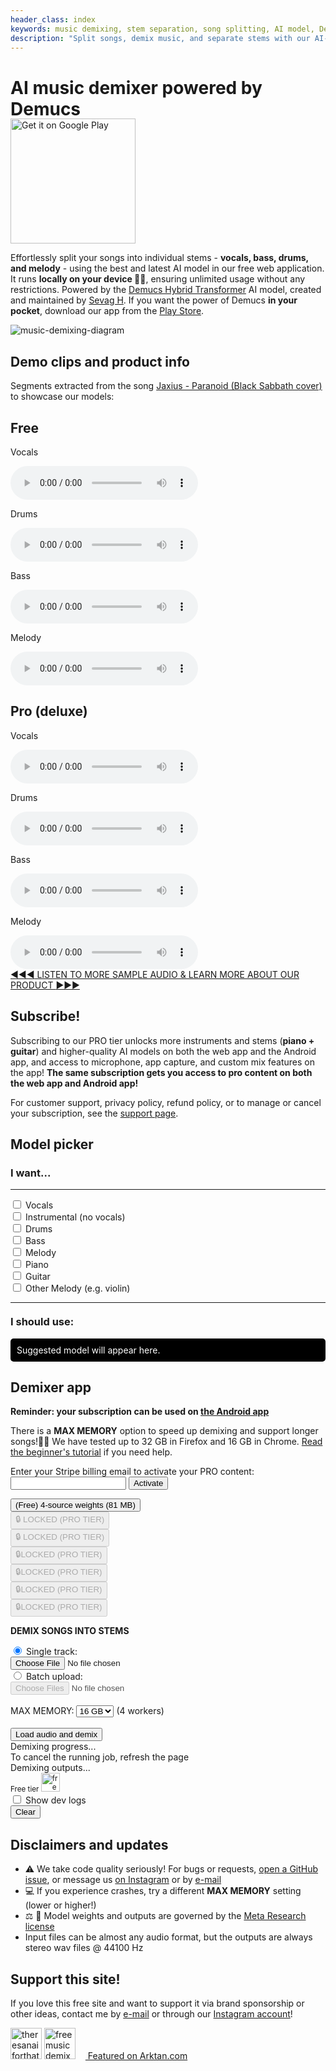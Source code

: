 ```yaml
---
header_class: index
keywords: music demixing, stem separation, song splitting, AI model, Demucs, Transformer, free music demixer, private, unlimited use, browser, Android
description: "Split songs, demix music, and separate stems with our AI-based tool: private and unlimited use directly in your browser or on your Android phone"
---
```

<script src="WavFileEncoder.js" type="module"></script>
<script src="main.js" type="module"></script>
<script src="login.js" type="module"></script>
<script src="https://cdn.jsdelivr.net/npm/fflate@0.8.0/umd/index.js"></script>

# AI music demixer powered by Demucs

<div style="margin: -20px 0 0px 0;">
<a href='https://play.google.com/store/apps/details?id=com.freemusicdemixer.pro&pcampaignid=pcampaignidMKT-Other-global-all-co-prtnr-py-PartBadge-Mar2515-1'><img alt='Get it on Google Play' src='https://play.google.com/intl/en_us/badges/static/images/badges/en_badge_web_generic.png' width="200"/></a>
</div>

Effortlessly split your songs into individual stems - **vocals, bass, drums, and melody** - using the best and latest AI model in our free web application. It runs **locally on your device 🫵🏽**, ensuring unlimited usage without any restrictions. Powered by the [Demucs Hybrid Transformer](https://github.com/facebookresearch/demucs) AI model, created and maintained by [Sevag H](https://github.com/sevagh). If you want the power of Demucs **in your pocket**, download our app from the [Play Store](https://play.google.com/store/apps/details?id=com.freemusicdemixer.pro).
<div class="image-container">
<img class="responsive-img" src="/assets/images/music-demix.webp" alt="music-demixing-diagram"/>
</div>

## Demo clips and product info

Segments extracted from the song [Jaxius - Paranoid (Black Sabbath cover)](https://www.jaxiusmusic.com/file-share/4a94f6cf-a844-4d72-b849-328829fe158f) to showcase our models:
<div class="card-container" id="demo-app">
  <div class="card">
    <div class="card-content">
      <h2 class="card-title">Free</h2>
      <p>Vocals</p>
      <audio controls>
        <source src="/assets/clips/paranoid_jaxius_vocals_free.mp3" type="audio/mp3">
      </audio>
      <p>Drums</p>
      <audio controls>
        <source src="/assets/clips/paranoid_jaxius_drums_free.mp3" type="audio/mp3">
      </audio>
      <p>Bass</p>
      <audio controls>
        <source src="/assets/clips/paranoid_jaxius_bass_free.mp3" type="audio/mp3">
      </audio>
      <p>Melody</p>
      <audio controls>
        <source src="/assets/clips/paranoid_jaxius_melody_free.mp3" type="audio/mp3">
      </audio>
    </div>
  </div>

  <div class="card">
    <div class="card-content">
      <h2 class="card-title">Pro (deluxe)</h2>
      <p>Vocals</p>
      <audio controls>
        <source src="/assets/clips/paranoid_jaxius_vocals_pro.mp3" type="audio/mp3">
      </audio>
      <p>Drums</p>
      <audio controls>
        <source src="/assets/clips/paranoid_jaxius_drums_pro.mp3" type="audio/mp3">
      </audio>
      <p>Bass</p>
      <audio controls>
        <source src="/assets/clips/paranoid_jaxius_bass_pro.mp3" type="audio/mp3">
      </audio>
      <p>Melody</p>
      <audio controls>
        <source src="/assets/clips/paranoid_jaxius_melody_pro.mp3" type="audio/mp3">
      </audio>
    </div>
  </div>
</div>

<div class="cta-container">
  <a href="/about/#pro-subscription" class="cta-link">
    <span class="cta-arrows left">&#9664;&#9664;&#9664;</span>
    LISTEN TO MORE SAMPLE AUDIO & LEARN MORE ABOUT OUR PRODUCT
    <span class="cta-arrows right">&#9654;&#9654;&#9654;</span>
  </a>
</div>

## Subscribe!

Subscribing to our PRO tier unlocks more instruments and stems (**piano + guitar**) and higher-quality AI models on both the web app and the Android app, and access to microphone, app capture, and custom mix features on the app! **The same subscription gets you access to pro content on both the web app and Android app!**

<script async src="https://js.stripe.com/v3/pricing-table.js"></script>
<stripe-pricing-table id="pricing-table" pricing-table-id="prctbl_1OcXFtAmT5bJ3vuw0JDQk6A5"
publishable-key="pk_live_51ObLZ9AmT5bJ3vuwDIgzrNEljt7oK42MqgmnEKZbANz0PDtlzkD3Oc6R2JopYNJnpsteV8or0hY2s1l2bmrM1hED00nMDhvPqg">
</stripe-pricing-table>

For customer support, privacy policy, refund policy, or to manage or cancel your subscription, see the [support page](/support).

## Model picker

<div class="card-container">
<div class="card">
<div class="card-content">
<h3 class="card-title">I want...</h3>
<hr>
<form id="modelPickerForm">
    <div>
        <input type="checkbox" id="vocals" name="feature" value="vocals">
        <label for="vocals">Vocals</label>
    </div>
    <div>
        <input type="checkbox" id="instrumental" name="feature" value="instrumental (no vocals)">
        <label for="instrumental">Instrumental (no vocals)</label>
    </div>
    <div>
        <input type="checkbox" id="drums" name="feature" value="drums">
        <label for="drums">Drums</label>
    </div>
    <div>
        <input type="checkbox" id="bass" name="feature" value="bass">
        <label for="bass">Bass</label>
    </div>
    <div>
        <input type="checkbox" id="melody" name="feature" value="melody">
        <label for="melody">Melody</label>
    </div>
    <div>
        <input type="checkbox" id="piano" name="feature" value="piano">
        <label for="piano">Piano</label>
    </div>
    <div>
        <input type="checkbox" id="guitar" name="feature" value="guitar">
        <label for="guitar">Guitar</label>
    </div>
    <div>
        <input type="checkbox" id="other_melody" name="feature" value="other melody (e.g. violin)">
        <label for="other_melody">Other Melody (e.g. violin)</label>
    </div>
</form>
<hr>
<h3 class="card-title" style="margin-top: 20px;">I should use:</h3>
<div id="suggestionOutput" class="card-info" style="background-color: black; color: white; padding: 10px; margin-top: 10px; border-radius: 5px;">Suggested model will appear here.</div>
</div>
</div>
</div>

## Demixer app

**Reminder: your subscription can be used on [the Android app](https://play.google.com/store/apps/details?id=com.freemusicdemixer.pro)**

There is a **MAX MEMORY** option to speed up demixing and support longer songs!🚀🔥 We have tested up to 32 GB in Firefox and 16 GB in Chrome. [Read the beginner's tutorial](./getting-started/2023/09/23/Beginners-guide-to-free-stems.html) if you need help.

<form id="activation-form">
  <label for="billing-email">Enter your Stripe billing email to activate your PRO content:</label>
  <input type="email" id="billing-email" name="billing-email" required>
  <button type="submit">Activate</button>
</form>
<div id="response-message"></div>

<div class="mdx-container" id="mdx-unified">
    <div class="overlay" id="overlay-unified">
        <div class="loader"></div>
        <button class="tier-button tier-0" id="load-weights-free-1">(Free) 4-source weights (81 MB)</button>
        <br>
        <button disabled class="tier-button tier-2" id="load-weights-free-2">🔒 LOCKED (PRO TIER)</button>
        <br>
        <button disabled class="tier-button tier-2" id="load-weights-free-3">🔒 LOCKED (PRO TIER)</button>
        <br>
        <button disabled class="tier-button tier-2" id="load-weights-karaoke">🔒LOCKED (PRO TIER)</button>
        <br>
        <button disabled class="tier-button tier-2" id="load-weights-pro-ft">🔒LOCKED (PRO TIER)</button>
        <br>
        <button disabled class="tier-button tier-2" id="load-weights-pro-cust">🔒LOCKED (PRO TIER)</button>
        <br>
        <button disabled class="tier-button tier-2" id="load-weights-pro-deluxe">🔒LOCKED (PRO TIER)</button>
    </div>
    <div class="centered-text">
        <p><b>DEMIX SONGS INTO STEMS</b></p>
    </div>
    <div class="upload-section">
        <div class="radio-container">
            <input type="radio" id="single-mode" name="upload-mode" value="single" checked>
            <label for="single-mode" id="label-single">Single track:</label>
        </div>
        <input type="file" id="audio-upload" aria-label="File:">
        <br>
        <div class="radio-container">
            <input type="radio" id="batch-mode" name="upload-mode" value="batch">
            <label for="batch-mode" id="label-batch">Batch upload:</label>
        </div>
        <input type="file" id="batch-upload" webkitdirectory directory multiple aria-label="Folder:" disabled>
    </div>
    <br>
    <div class="memory-selection">
        <label for="memory-select">MAX MEMORY:</label>
        <select id="memory-select">
            <option value="4">4 GB</option>
            <option value="8">8 GB</option>
            <option value="16" selected>16 GB</option>
            <option value="32">32 GB</option>
        </select>
        <span id="worker-count"> (4 workers)</span>
    </div>
    <br>
    <button id="load-and-demix" class="button">Load audio and demix</button>
    <br>
    <div class="progress-container">
        <div class="progress-text" id="inference-progress-text">Demixing progress...</div>
        <div class="progress-bar">
            <div class="progress-bar-inner" id="inference-progress-bar" style="width: 0%"></div>
        </div>
    </div>
To cancel the running job, refresh the page
<br>
    <div class="output-container">
        <div class="output-text" id="output-progress-text">Demixing outputs...</div>
        <div class="output-link-container" id="output-links">
        </div>
    </div>
<div class="bottom-right" id="logo-display">
<small>Free tier
 <img src="/assets/images/logo_free.webp" alt="freemusicdemixer-free-logo" height="30px" style="background-color:white;"/></small>
    </div>
</div>

<div id="checkbox">
    <label><input type="checkbox" id="toggleDevLogs"> Show dev logs</label>
    <div id="devLogs" class="hidden">
        <button id="log-clear">Clear</button>
        <div id="terminalContainer">
            <div id="jsTerminal" class="terminal"></div>
            <div id="wasmTerminal" class="terminal"></div>
        </div>
    </div>
</div>
<p/>

## Disclaimers and updates

* ⚠️ We take code quality seriously! For bugs or requests, [open a GitHub issue](https://github.com/sevagh/free-music-demixer/issues), or message us [on Instagram](https://www.instagram.com/musicdemixer) or by [e-mail](mailto:contact@freemusicdemixer.com)
* 💻 If you experience crashes, try a different **MAX MEMORY** setting (lower or higher!)
* ⚖️ 📄 Model weights and outputs are governed by the <a href="https://github.com/facebookresearch/demucs/issues/327#issuecomment-1134828611">Meta Research license</a>
* Input files can be almost any audio format, but the outputs are always stereo wav files @ 44100 Hz

## Support this site!

If you love this free site and want to support it via brand sponsorship or other ideas, contact me by [e-mail](mailto:contact@freemusicdemixer.com) or through our [Instagram account](https://www.instagram.com/musicdemixer/)!

<a href="https://theresanaiforthat.com/ai/free-music-demixer/?ref=featured&v=691965" target="_blank"><img height="50" src="https://media.theresanaiforthat.com/featured3.png" alt="theresanaiforthat-promo"></a> <a href="https://www.instagram.com/musicdemixer/" target="_blank"><img src="/assets/images/ig_banner.webp" height="50" alt="freemusicdemixer-instagram"/></a> <a href="https://arktan.com" target="_blank" class="styled-link"> <img src="/assets/images/arktan_logo.webp" height="12px"/> Featured on Arktan.com</a>
